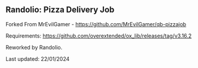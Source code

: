 ## Randolio: Pizza Delivery Job

Forked From MrEvilGamer - https://github.com/MrEvilGamer/qb-pizzajob

Requirements: https://github.com/overextended/ox_lib/releases/tag/v3.16.2

Reworked by Randolio.

Last updated: 22/01/2024
